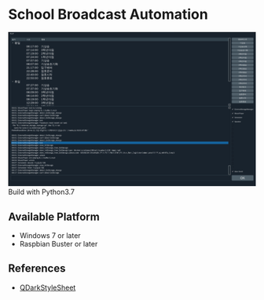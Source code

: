 # School Broadcast Automation
![alt](/example.png)
Build with Python3.7
## Available Platform
* Windows 7 or later
* Raspbian Buster or later


## References
* [QDarkStyleSheet](https://github.com/ColinDuquesnoy/QDarkStyleSheet/)
